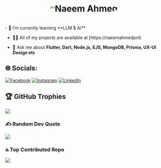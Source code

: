 <h1 align="center">
  <img src="https://media.licdn.com/dms/image/D4D16AQH3Ol1vBPMRBQ/profile-displaybackgroundimage-shrink_350_1400/0/1690496143724?e=1725494400&v=beta&t=hpIkA7CxRHGpZM80WJ4nd3LqSxxTd59TNAq1bxYuOGQ" alt="Naeem Ahmed" style="border-radius: 50%;">
</h1>
<br/>
- 🌱 I’m currently learning **LLM $ Ai**

- 👨‍💻 All of my projects are available at [https://naeemahmedpnl)

- 💬 Ask me about **Flutter, Dart, Node.js, EJS, MongoDB, Prisma, UX-UI Design etc**

## 🌐 Socials:
[![Facebook](https://img.shields.io/badge/Facebook-%231877F2.svg?logo=Facebook&logoColor=white)](https://facebook.com/naeemahmedpnl) [![Instagram](https://img.shields.io/badge/Instagram-%23E4405F.svg?logo=Instagram&logoColor=white)](https://instagram.com/naeemhaider72) [![LinkedIn](https://img.shields.io/badge/LinkedIn-%230077B5.svg?logo=linkedin&logoColor=white)](https://linkedin.com/in/naeemahmedpnl)

## 🏆 GitHub Trophies
![](https://github-profile-trophy.vercel.app/?username=naeemahmedpnl&theme=darkhub&no-frame=true&no-bg=false&margin-w=4)

### ✍️ Random Dev Quote
![](https://quotes-github-readme.vercel.app/api?type=horizontal&theme=radical)

### 🔝 Top Contributed Repo
![](https://github-contributor-stats.vercel.app/api?username=naeemahmedpnl&limit=5&theme=radical&combine_all_yearly_contributions=true)

